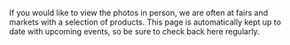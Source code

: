 If you would like to view the photos in person, 
we are often at fairs and markets with a selection of products.
This page is automatically kept up to date with upcoming events,
so be sure to check back here regularly.
